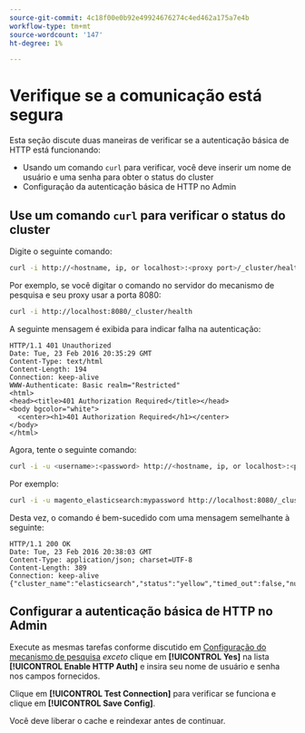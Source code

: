 ```yaml
---
source-git-commit: 4c18f00e0b92e49924676274c4ed462a175a7e4b
workflow-type: tm+mt
source-wordcount: '147'
ht-degree: 1%

---
```

# Verifique se a comunicação está segura

Esta seção discute duas maneiras de verificar se a autenticação básica de HTTP está funcionando:

* Usando um comando `curl` para verificar, você deve inserir um nome de usuário e uma senha para obter o status do cluster
* Configuração da autenticação básica de HTTP no Admin

## Use um comando `curl` para verificar o status do cluster

Digite o seguinte comando:

```bash
curl -i http://<hostname, ip, or localhost>:<proxy port>/_cluster/health
```

Por exemplo, se você digitar o comando no servidor do mecanismo de pesquisa e seu proxy usar a porta 8080:

```bash
curl -i http://localhost:8080/_cluster/health
```

A seguinte mensagem é exibida para indicar falha na autenticação:

```terminal
HTTP/1.1 401 Unauthorized
Date: Tue, 23 Feb 2016 20:35:29 GMT
Content-Type: text/html
Content-Length: 194
Connection: keep-alive
WWW-Authenticate: Basic realm="Restricted"
<html>
<head><title>401 Authorization Required</title></head>
<body bgcolor="white">
  <center><h1>401 Authorization Required</h1></center>
</body>
</html>
```

Agora, tente o seguinte comando:

```bash
curl -i -u <username>:<password> http://<hostname, ip, or localhost>:<proxy port>/_cluster/health
```

Por exemplo:

```bash
curl -i -u magento_elasticsearch:mypassword http://localhost:8080/_cluster/health
```

Desta vez, o comando é bem-sucedido com uma mensagem semelhante à seguinte:

```terminal
HTTP/1.1 200 OK
Date: Tue, 23 Feb 2016 20:38:03 GMT
Content-Type: application/json; charset=UTF-8
Content-Length: 389
Connection: keep-alive
{"cluster_name":"elasticsearch","status":"yellow","timed_out":false,"number_of_nodes":1,"number_of_data_nodes":1,"active_primary_shards":5,"active_shards":5,"relocating_shards":0,"initializing_shards":0,"unassigned_shards":5,"delayed_unassigned_shards":0,"number_of_pending_tasks":0,"number_of_in_flight_fetch":0,"task_max_waiting_in_queue_millis":0,"active_shards_percent_as_number":50.0}
```

## Configurar a autenticação básica de HTTP no Admin

Execute as mesmas tarefas conforme discutido em [Configuração do mecanismo de pesquisa](../configuration/search/configure-search-engine.md) *exceto* clique em **[!UICONTROL Yes]** na lista **[!UICONTROL Enable HTTP Auth]** e insira seu nome de usuário e senha nos campos fornecidos.

Clique em **[!UICONTROL Test Connection]** para verificar se funciona e clique em **[!UICONTROL Save Config]**.

Você deve liberar o cache e reindexar antes de continuar.
